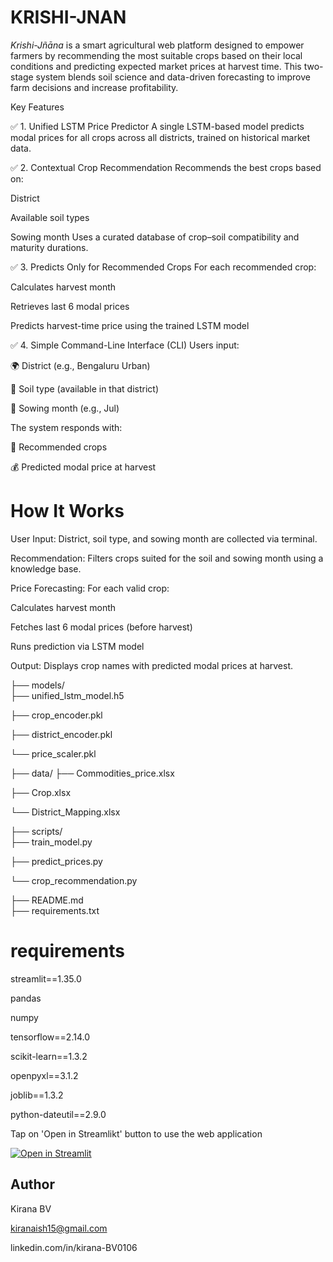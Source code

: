 # KRISHI-JNAN
*Krishi-Jñāna* is a smart agricultural web platform designed to empower farmers by recommending the most suitable crops based on their local conditions and predicting expected market prices at harvest time. This two-stage system blends soil science and data-driven forecasting to improve farm decisions and increase profitability.

Key Features

✅ 1. Unified LSTM Price Predictor
A single LSTM-based model predicts modal prices for all crops across all districts, trained on historical market data.

✅ 2. Contextual Crop Recommendation
Recommends the best crops based on:

District

Available soil types

Sowing month
Uses a curated database of crop–soil compatibility and maturity durations.

✅ 3. Predicts Only for Recommended Crops
For each recommended crop:

Calculates harvest month

Retrieves last 6 modal prices

Predicts harvest-time price using the trained LSTM model

✅ 4. Simple Command-Line Interface (CLI)
Users input:

🌍 District (e.g., Bengaluru Urban)

🌱 Soil type (available in that district)

📅 Sowing month (e.g., Jul)

The system responds with:

🌾 Recommended crops

💰 Predicted modal price at harvest
# How It Works
 
User Input:
District, soil type, and sowing month are collected via terminal.

Recommendation:
Filters crops suited for the soil and sowing month using a knowledge base.

Price Forecasting:
For each valid crop:

Calculates harvest month

Fetches last 6 modal prices (before harvest)

Runs prediction via LSTM model

Output:
Displays crop names with predicted modal prices at harvest.


├── models/    
   ├── unified_lstm_model.h5
   
   ├── crop_encoder.pkl
   
   ├── district_encoder.pkl
   
   └── price_scaler.pkl

├── data/ 
   ├── Commodities_price.xlsx
   
   ├── Crop.xlsx
   
   └── District_Mapping.xlsx

├── scripts/                            
   ├── train_model.py  
   
   ├── predict_prices.py
   
   └── crop_recommendation.py         
                             
├── README.md                         
├── requirements.txt

# requirements
streamlit==1.35.0

pandas

numpy

tensorflow==2.14.0

scikit-learn==1.3.2

openpyxl==3.1.2

joblib==1.3.2

python-dateutil==2.9.0

Tap on 'Open in Streamlikt' button to use the web application

[![Open in Streamlit](https://static.streamlit.io/badges/streamlit_badge_black_white.svg)](https://krishi-jnan-mxvlhad4zmbyyb89js8twa.streamlit.app/)
## Author
Kirana BV

kiranaish15@gmail.com

linkedin.com/in/kirana-BV0106



